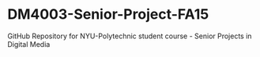 # DM4003-Senior-Project-FA15
GitHub Repository for NYU-Polytechnic student course - Senior Projects in Digital Media
